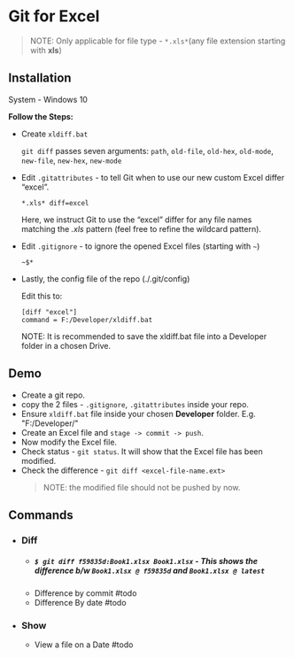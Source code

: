 # Git for Excel
> NOTE: Only applicable for file type - `*.xls*`(any file extension starting with **xls**) 

## Installation
System - Windows 10

**Follow the Steps:**
* Create `xldiff.bat`

	`git diff` passes seven arguments: `path`, `old-file`, `old-hex`, `old-mode`, `new-file`, `new-hex`, `new-mode`
* Edit `.gitattributes` - to tell Git when to use our new custom Excel differ “excel”. 
	```console
	*.xls* diff=excel
	```
	Here, we instruct Git to use the “excel” differ for any file names matching the *.xls* pattern (feel free to refine the wildcard pattern).
* Edit `.gitignore` - to ignore the opened Excel files (starting with `~`)
	```console
	~$*
	```
* Lastly, the config file of the repo (./.git/config)
	
	Edit this to:
	```console
	[diff "excel"]
    command = F:/Developer/xldiff.bat
	```
	NOTE: It is recommended to save the xldiff.bat file into a Developer folder in a chosen Drive.

## Demo
* Create a git repo.
* copy the 2 files - `.gitignore`, `.gitattributes` inside your repo.
* Ensure `xldiff.bat` file inside your chosen **Developer** folder. E.g. "F:/Developer/"
* Create an Excel file and `stage -> commit -> push`.
* Now modify the Excel file.
* Check status - `git status`. It will show that the Excel file has been modified.
* Check the difference - `git diff <excel-file-name.ext>`
	> NOTE: the modified file should not be pushed by now.

## Commands
* ### Diff
	- ##### `$ git diff f59835d:Book1.xlsx Book1.xlsx` - This shows the difference b/w `Book1.xlsx @ f59835d` and `Book1.xlsx @ latest`
	- Difference by commit #todo
	- Difference By date #todo
* ### Show
	- View a file on a Date #todo
